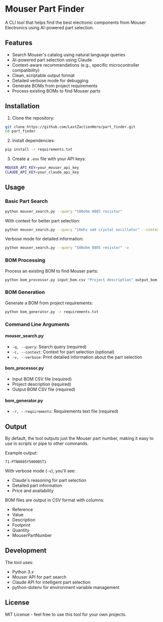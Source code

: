 # Mouser Part Finder

A CLI tool that helps find the best electronic components from Mouser Electronics using AI-powered part selection.

## Features

- Search Mouser's catalog using natural language queries
- AI-powered part selection using Claude
- Context-aware recommendations (e.g., specific microcontroller compatibility)
- Clean, scriptable output format
- Detailed verbose mode for debugging
- Generate BOMs from project requirements
- Process existing BOMs to find Mouser parts

## Installation

1. Clone the repository:
```bash
git clone https://github.com/LastZactionHero/part_finder.git
cd part_finder
```

2. Install dependencies:
```bash
pip install -r requirements.txt
```

3. Create a `.env` file with your API keys:
```bash
MOUSER_API_KEY=your_mouser_api_key
CLAUDE_API_KEY=your_claude_api_key
```

## Usage

### Basic Part Search
```bash
python mouser_search.py --query "500ohm 0805 resistor"
```

With context for better part selection:
```bash
python mouser_search.py --query "16mhz smd crystal oscillator" --context "Atmega32u4 oscillator"
```

Verbose mode for detailed information:
```bash
python mouser_search.py --query "500ohm 0805 resistor" -v
```

### BOM Processing
Process an existing BOM to find Mouser parts:
```bash
python bom_processor.py input_bom.csv "Project description" output_bom.csv
```

### BOM Generation
Generate a BOM from project requirements:
```bash
python bom_generator.py -r requirements.txt
```

### Command Line Arguments

#### mouser_search.py
- `-q, --query`: Search query (required)
- `-c, --context`: Context for part selection (optional)
- `-v, --verbose`: Print detailed information about the part selection

#### bom_processor.py
- Input BOM CSV file (required)
- Project description (required)
- Output BOM CSV file (required)

#### bom_generator.py
- `-r, --requirements`: Requirements text file (required)

## Output

By default, the tool outputs just the Mouser part number, making it easy to use in scripts or pipe to other commands.

Example output:
```
71-PTN0805Y5000BST1
```

With verbose mode (`-v`), you'll see:
- Claude's reasoning for part selection
- Detailed part information
- Price and availability

BOM files are output in CSV format with columns:
- Reference
- Value
- Description
- Footprint
- Quantity
- MouserPartNumber

## Development

The tool uses:
- Python 3.x
- Mouser API for part search
- Claude API for intelligent part selection
- python-dotenv for environment variable management

## License

MIT License - feel free to use this tool for your own projects.
